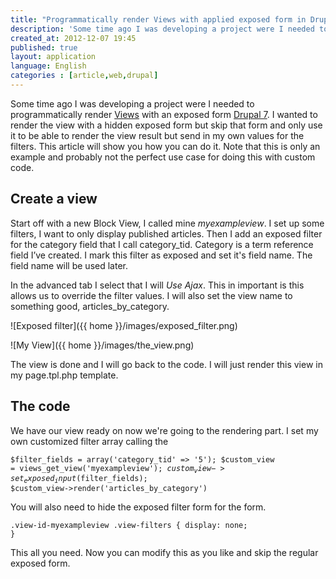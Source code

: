 ```yaml
---
title: "Programmatically render Views with applied exposed form in Drupal 7"
description: 'Some time ago I was developing a project were I needed to programmatically render [Views](http://drupal.org/project/views) with an exposed form [Drupal 7](http://Drupal.org). I wanted to render the view with a hidden exposed form but skip that form and only use it to be able to render the view result but send in my own values for the filters. This article will show you how you can do it. Note that this is only an example and probably not the perfect use case for doing this with custom code.'
created_at: 2012-12-07 19:45
published: true
layout: application
language: English
categories : [article,web,drupal]
---
```


Some time ago I was developing a project were I needed to programmatically render [Views](http://drupal.org/project/views) with an exposed form [Drupal 7](http://Drupal.org). I wanted to render the view with a hidden exposed form but skip that form and only use it to be able to render the view result but send in my own values for the filters. This article will show you how you can do it. Note that this is only an example and probably not the perfect use case for doing this with custom code.

## Create a view

Start off with a new Block View, I called mine _myexampleview_. I set up some filters, I want to only display published articles. Then I add an exposed filter for the category field that I call category_tid. Category is a term reference field I’ve created. I mark this filter as exposed and set it's field name. The field name will be used later.

In the advanced tab I select that I will _Use Ajax_. This in important is this allows us to override the filter values.
I will also set the view name to something good, articles_by_category.

![Exposed filter]({{ home }}/images/exposed_filter.png)

![My View]({{ home }}/images/the_view.png)

The view is done and I will go back to the code. I will just render this view in my page.tpl.php template.

## The code

We have our view ready on now we're going to the rendering part. I set my own customized filter array calling the 

<code>$filter_fields = array('category_tid' => '5');
$custom_view = views_get_view('myexampleview');
$custom_view->set_exposed_input($filter_fields);
$custom_view->render('articles_by_category')</code>

You will also need to hide the exposed filter form for the form.

<code>.view-id-myexampleview .view-filters { display: none; }</code>

This all you need. Now you can modify this as you like and skip the regular exposed form.
